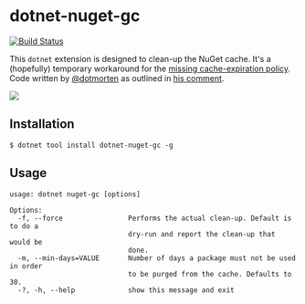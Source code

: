 # dotnet-nuget-gc

[![Build Status](https://terrajobst.visualstudio.com/dotnet-nuget-gc/_apis/build/status/terrajobst.dotnet-nuget-gc?branchName=master)](https://terrajobst.visualstudio.com/dotnet-nuget-gc/_build/latest?definitionId=15)

This `dotnet` extension is designed to clean-up the NuGet cache. It's a
(hopefully) temporary workaround for the [missing cache-expiration
policy][nuget-issue]. Code written by [@dotmorten] as outlined in [his
comment][code-origin].

[![](docs/thumbnail.png)](https://www.youtube.com/watch?v=2nNJly4uim0)

[@dotmorten]: https://githun.com/dotMorten
[nuget-issue]: https://github.com/NuGet/Home/issues/4980
[code-origin]: https://github.com/NuGet/Home/issues/4980#issuecomment-432512640

## Installation

    $ dotnet tool install dotnet-nuget-gc -g

## Usage

    usage: dotnet nuget-gc [options]

    Options:
      -f, --force                Performs the actual clean-up. Default is to do a
                                 dry-run and report the clean-up that would be
                                 done.
      -m, --min-days=VALUE       Number of days a package must not be used in order
                                 to be purged from the cache. Defaults to 30.
      -?, -h, --help             show this message and exit
